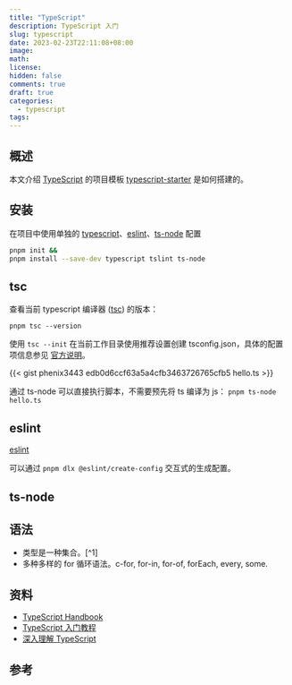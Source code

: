 ```yaml
---
title: "TypeScript"
description: TypeScript 入门
slug: typescript
date: 2023-02-23T22:11:08+08:00
image:
math:
license:
hidden: false
comments: true
draft: true
categories:
  - typescript
tags:
---
```


## 概述

本文介绍 [TypeScript](https://www.typescriptlang.org/zh) 的项目模板 [typescript-starter](https://github.com/phenix3443/typescript-starter) 是如何搭建的。

## 安装

在项目中使用单独的 [typescript](https://www.npmjs.com/package/typescript)、[eslint](https://www.npmjs.com/package/eslint)、[ts-node](https://www.npmjs.com/package/ts-node) 配置

```sh
pnpm init &&
pnpm install --save-dev typescript tslint ts-node
```

## tsc

查看当前 typescript 编译器 ([tsc](https://www.typescriptlang.org/docs/handbook/compiler-options.html)) 的版本：

```shell
pnpm tsc --version
```

使用 `tsc --init` 在当前工作目录使用推荐设置创建 tsconfig.json，具体的配置项信息参见 [官方说明](https://www.typescriptlang.org/tsconfig)。

{{< gist phenix3443 edb0d6ccf63a5a4cfb3463726765cfb5 hello.ts >}}

通过 ts-node 可以直接执行脚本，不需要预先将 ts 编译为 js： `pnpm ts-node hello.ts`

## eslint

[eslint](https://eslint.org/)

可以通过 `pnpm dlx @eslint/create-config` 交互式的生成配置。

## ts-node

## 语法

- 类型是一种集合。[^1]
- 多种多样的 for 循环语法。c-for, for-in, for-of, forEach, every, some.

## 资料

- [TypeScript Handbook](https://www.typescriptlang.org/docs/handbook/intro.html)
- [TypeScript 入门教程](https://ts.xcatliu.com/)
- [深入理解 TypeScript](https://jkchao.github.io/typescript-book-chinese/)

## 参考
